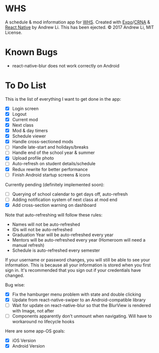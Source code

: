 # WHS

A schedule & mod information app for [WHS](http://whs.westside66.org/). Created
with [Expo](https://expo.io/)/[CRNA](https://github.com/react-community/create-react-native-app)
& [React Native](https://facebook.github.io/react-native/) by Andrew Li. This has
been ejected. © 2017 Andrew Li, MIT License.

# Known Bugs

- react-native-blur does not work correctly on Android

# To Do List

This is the list of everything I want to get done in the app:

- [x] Login screen
- [x] Logout
- [x] Current mod
- [x] Next class
- [x] Mod & day timers
- [x] Schedule viewer
- [x] Handle cross-sectioned mods
- [ ] Handle late-start and holidays/breaks
- [ ] Handle end of the school year & summer
- [x] Upload profile photo
- [ ] Auto-refresh on student details/schedule
- [x] Redux rewrite for better performance
- [ ] Finish Android startup screens & icons

Currently pending (definitely implemented soon):

- [ ] Querying of school calendar to get days off, auto-refresh
- [ ] Adding notification system of next class at mod end
- [x] Add cross-section warning on dashboard

Note that auto-refreshing will follow these rules:

- Names will not be auto-refreshed
- IDs will not be auto-refreshed
- Graduation Year will be auto-refreshed every year
- Mentors will be auto-refreshed every year (Homeroom will need a manual refresh)
- Schedule is auto-refreshed every semester

If your username or password changes, you will still be able to see your information.
This is because all your information is stored when you first sign in. It's recommended
that you sign out if your credentials have changed.

Bug wise:

- [x] Fix the hamburger menu problem with state and double clicking
- [x] Update from react-native-swiper to an Android-compatible library
- [ ] Wait for update on react-native-blur so that the BlurView is rendered with Image, not after
- [ ] Components apparently don't unmount when navigating. Will have to workaround no lifecycle hooks

Here are some app-OS goals:

- [x] iOS Version
- [x] Android Version
